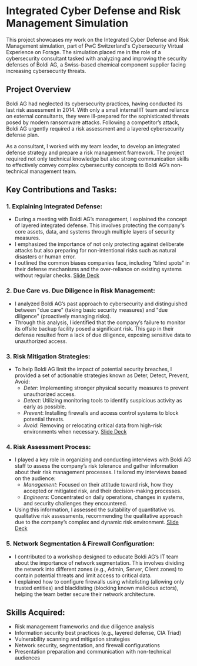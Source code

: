 # Integrated Cyber Defense and Risk Management Simulation

This project showcases my work on the Integrated Cyber Defense and Risk Management simulation, part of PwC Switzerland's Cybersecurity Virtual Experience on Forage. The simulation placed me in the role of a cybersecurity consultant tasked with analyzing and improving the security defenses of Boldi AG, a Swiss-based chemical component supplier facing increasing cybersecurity threats.

## Project Overview

Boldi AG had neglected its cybersecurity practices, having conducted its last risk assessment in 2014. With only a small internal IT team and reliance on external consultants, they were ill-prepared for the sophisticated threats posed by modern ransomware attacks. Following a competitor’s attack, Boldi AG urgently required a risk assessment and a layered cybersecurity defense plan.

As a consultant, I worked with my team leader, to develop an integrated defense strategy and prepare a risk management framework. The project required not only technical knowledge but also strong communication skills to effectively convey complex cybersecurity concepts to Boldi AG’s non-technical management team.


## Key Contributions and Tasks:

### 1. Explaining Integrated Defense:

- During a meeting with Boldi AG’s management, I explained the concept of layered integrated defense. This involves protecting the company's core assets, data, and systems through multiple layers of security measures.
- I emphasized the importance of not only protecting against deliberate attacks but also preparing for non-intentional risks such as natural disasters or human error.
- I outlined the common biases companies face, including “blind spots” in their defense mechanisms and the over-reliance on existing systems without regular checks.
<a href="https://docs.google.com/presentation/d/1DlWPIVTBIKYm57wx2EQWGz_L4aqqS6ye/edit?usp=sharing&ouid=106145505715093302769&rtpof=true&sd=true">Slide Deck</a>

### 2. Due Care vs. Due Diligence in Risk Management:

- I analyzed Boldi AG’s past approach to cybersecurity and distinguished between "due care" (taking basic security measures) and "due diligence" (proactively managing risks).
- Through this analysis, I identified that the company’s failure to monitor its offsite backup facility posed a significant risk. This gap in their defense resulted from a lack of due diligence, exposing sensitive data to unauthorized access.


### 3. Risk Mitigation Strategies:

- To help Boldi AG limit the impact of potential security breaches, I provided a set of actionable strategies known as Deter, Detect, Prevent, Avoid:
    - *Deter*: Implementing stronger physical security measures to prevent unauthorized access.
    - *Detect*: Utilizing monitoring tools to identify suspicious activity as early as possible.
    - *Prevent*: Installing firewalls and access control systems to block potential threats.
    - *Avoid*: Removing or relocating critical data from high-risk environments when necessary.
<a href="https://docs.google.com/presentation/d/182kKxssYV4pYzTlF6kYwvNlfarjmAWlD/edit?usp=sharing&ouid=106145505715093302769&rtpof=true&sd=true">Slide Deck</a>

### 4. Risk Assessment Process:

- I played a key role in organizing and conducting interviews with Boldi AG staff to assess the company’s risk tolerance and gather information about their risk management processes. I tailored my interviews based on the audience:
   - *Management*: Focused on their attitude toward risk, how they accepted or mitigated risk, and their decision-making processes.
   - *Engineers*: Concentrated on daily operations, changes in systems, and security challenges they encountered.
- Using this information, I assessed the suitability of quantitative vs. qualitative risk assessments, recommending the qualitative approach due to the company’s complex and dynamic risk environment.
<a href="https://docs.google.com/presentation/d/1H3BHxERJ97F-kRnZ6vLCUTZ29CQqtehB/edit?usp=sharing&ouid=106145505715093302769&rtpof=true&sd=true">Slide Deck</a>

### 5. Network Segmentation & Firewall Configuration:

- I contributed to a workshop designed to educate Boldi AG’s IT team about the importance of network segmentation. This involves dividing the network into different zones (e.g., Admin, Server, Client zones) to contain potential threats and limit access to critical data.
- I explained how to configure firewalls using whitelisting (allowing only trusted entities) and blacklisting (blocking known malicious actors), helping the team better secure their network architecture.

## Skills Acquired:

- Risk management frameworks and due diligence analysis
- Information security best practices (e.g., layered defense, CIA Triad)
- Vulnerability scanning and mitigation strategies
- Network security, segmentation, and firewall configurations
- Presentation preparation and communication with non-technical audiences
